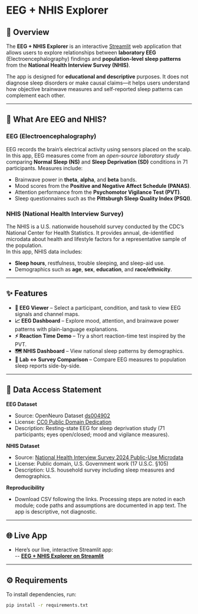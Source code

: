 # EEG + NHIS Explorer

## 📖 Overview
The **EEG + NHIS Explorer** is an interactive [Streamlit](https://streamlit.io/) web application that allows users to explore relationships between **laboratory EEG** (Electroencephalography) findings and **population-level sleep patterns** from the **National Health Interview Survey (NHIS)**.

The app is designed for **educational and descriptive** purposes. It does not diagnose sleep disorders or make causal claims—it helps users understand how objective brainwave measures and self-reported sleep patterns can complement each other.

---

## 🧠 What Are EEG and NHIS?

### EEG (Electroencephalography)
EEG records the brain’s electrical activity using sensors placed on the scalp.  
In this app, EEG measures come from an *open-source laboratory study* comparing **Normal Sleep (NS)** and **Sleep Deprivation (SD)** conditions in 71 participants. Measures include:
- Brainwave power in **theta**, **alpha**, and **beta** bands.
- Mood scores from the **Positive and Negative Affect Schedule (PANAS)**.
- Attention performance from the **Psychomotor Vigilance Test (PVT)**.
- Sleep questionnaires such as the **Pittsburgh Sleep Quality Index (PSQI)**.

### NHIS (National Health Interview Survey)
The NHIS is a U.S. nationwide household survey conducted by the CDC’s National Center for Health Statistics. It provides annual, de-identified microdata about health and lifestyle factors for a representative sample of the population.  
In this app, NHIS data includes:
- **Sleep hours**, restfulness, trouble sleeping, and sleep-aid use.
- Demographics such as **age**, **sex**, **education**, and **race/ethnicity**.

---

## ✨ Features
- **🧠 EEG Viewer** – Select a participant, condition, and task to view EEG signals and channel maps.
- **📈 EEG Dashboard** – Explore mood, attention, and brainwave power patterns with plain-language explanations.
- **⚡ Reaction Time Demo** – Try a short reaction-time test inspired by the PVT.
- **🗺️ NHIS Dashboard** – View national sleep patterns by demographics.
- **🔗 Lab ↔ Survey Comparison** – Compare EEG measures to population sleep reports side-by-side.

---

## 📂 Data Access Statement
**EEG Dataset**  
- Source: OpenNeuro Dataset [ds004902](https://openneuro.org/datasets/ds004902/versions/1.0.8)  
- License: [CC0 Public Domain Dedication](https://creativecommons.org/publicdomain/zero/1.0/)  
- Description: Resting-state EEG for sleep deprivation study (71 participants; eyes open/closed; mood and vigilance measures).  

**NHIS Dataset**  
- Source: [National Health Interview Survey 2024 Public-Use Microdata](https://www.cdc.gov/nchs/nhis/index.html)  
- License: Public domain, U.S. Government work (17 U.S.C. §105)  
- Description: U.S. household survey including sleep measures and demographics.

**Reproducibility**  
- Download CSV following the links. Processing steps are noted in each module; code paths and assumptions are documented in app text. The app is descriptive, not diagnostic.

---
## 🌐 Live App

- Here’s our live, interactive Streamlit app:  
-- [**EEG + NHIS Explorer on Streamlit**](https://eeg-nhis-app.streamlit.app/)
---

## ⚙️ Requirements
To install dependencies, run:
```bash
pip install -r requirements.txt




